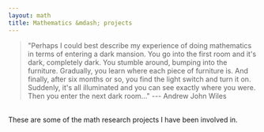 ```yaml
---
layout: math
title: Mathematics &mdash; projects
---
```

> "Perhaps I could best describe my experience of doing mathematics in terms of entering a dark mansion. You go into the first room and it's dark, completely dark. You stumble around, bumping into the furniture. Gradually, you learn where each piece of furniture is. And finally, after six months or so, you find the light switch and turn it on. Suddenly, it's all illuminated and you can see exactly where you were. Then you enter the next dark room..." --- Andrew John Wiles

<br>
These are some of the math research projects I have been involved in.


